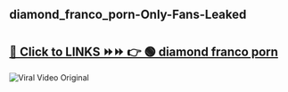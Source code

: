 
 ## diamond_franco_porn-Only-Fans-Leaked

# <h2><a href="https://clipsfans.com/diamond_franco_porn&ref=git">🔗 Click to LINKS ⏩⏩ 👉 🟢 diamond franco porn </a></h2>

<a href="https://clipsfans.com/diamond_franco_porn&ref=git" rel="nofollow" data-target="animated-image.originalLink"><img src="https://i.ibb.co.com/xMMVF88/686577567.gif" alt="Viral Video Original" style="max-width: 100%; display: inline-block;" data-target="animated-image.originalImage"></a>
